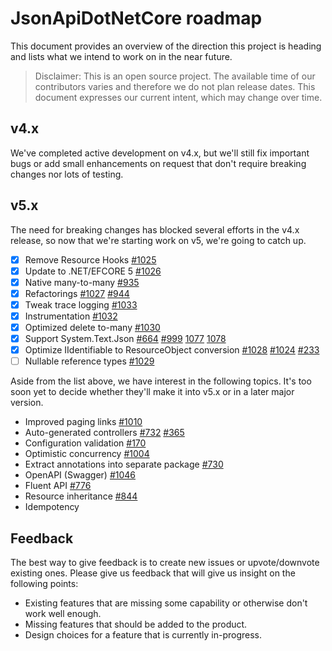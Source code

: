 # JsonApiDotNetCore roadmap

This document provides an overview of the direction this project is heading and lists what we intend to work on in the near future.

> Disclaimer: This is an open source project. The available time of our contributors varies and therefore we do not plan release dates. This document expresses our current intent, which may change over time.

## v4.x

We've completed active development on v4.x, but we'll still fix important bugs or add small enhancements on request that don't require breaking changes nor lots of testing.

## v5.x

The need for breaking changes has blocked several efforts in the v4.x release, so now that we're starting work on v5, we're going to catch up.

- [x] Remove Resource Hooks [#1025](https://github.com/json-api-dotnet/JsonApiDotNetCore/issues/1025)
- [x] Update to .NET/EFCORE 5 [#1026](https://github.com/json-api-dotnet/JsonApiDotNetCore/issues/1026)
- [x] Native many-to-many [#935](https://github.com/json-api-dotnet/JsonApiDotNetCore/issues/935)
- [x] Refactorings [#1027](https://github.com/json-api-dotnet/JsonApiDotNetCore/issues/1027) [#944](https://github.com/json-api-dotnet/JsonApiDotNetCore/issues/944)
- [x] Tweak trace logging [#1033](https://github.com/json-api-dotnet/JsonApiDotNetCore/issues/1033)
- [x] Instrumentation [#1032](https://github.com/json-api-dotnet/JsonApiDotNetCore/issues/1032)
- [x] Optimized delete to-many [#1030](https://github.com/json-api-dotnet/JsonApiDotNetCore/issues/1030)
- [x] Support System.Text.Json [#664](https://github.com/json-api-dotnet/JsonApiDotNetCore/issues/664) [#999](https://github.com/json-api-dotnet/JsonApiDotNetCore/issues/999) [1077](https://github.com/json-api-dotnet/JsonApiDotNetCore/issues/1077) [1078](https://github.com/json-api-dotnet/JsonApiDotNetCore/issues/1078)
- [x] Optimize IIdentifiable to ResourceObject conversion [#1028](https://github.com/json-api-dotnet/JsonApiDotNetCore/issues/1028) [#1024](https://github.com/json-api-dotnet/JsonApiDotNetCore/issues/1024) [#233](https://github.com/json-api-dotnet/JsonApiDotNetCore/issues/233)
- [ ] Nullable reference types [#1029](https://github.com/json-api-dotnet/JsonApiDotNetCore/issues/1029)

Aside from the list above, we have interest in the following topics. It's too soon yet to decide whether they'll make it into v5.x or in a later major version.

- Improved paging links [#1010](https://github.com/json-api-dotnet/JsonApiDotNetCore/issues/1010)
- Auto-generated controllers [#732](https://github.com/json-api-dotnet/JsonApiDotNetCore/issues/732) [#365](https://github.com/json-api-dotnet/JsonApiDotNetCore/issues/365)
- Configuration validation [#170](https://github.com/json-api-dotnet/JsonApiDotNetCore/issues/170)
- Optimistic concurrency [#1004](https://github.com/json-api-dotnet/JsonApiDotNetCore/issues/1004)
- Extract annotations into separate package [#730](https://github.com/json-api-dotnet/JsonApiDotNetCore/issues/730)
- OpenAPI (Swagger) [#1046](https://github.com/json-api-dotnet/JsonApiDotNetCore/issues/1046)
- Fluent API [#776](https://github.com/json-api-dotnet/JsonApiDotNetCore/issues/776)
- Resource inheritance [#844](https://github.com/json-api-dotnet/JsonApiDotNetCore/issues/844)
- Idempotency

## Feedback

The best way to give feedback is to create new issues or upvote/downvote existing ones.
Please give us feedback that will give us insight on the following points:

* Existing features that are missing some capability or otherwise don't work well enough.
* Missing features that should be added to the product.
* Design choices for a feature that is currently in-progress.
